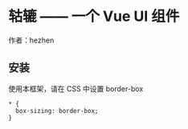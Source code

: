 # 轱辘 —— 一个 Vue UI 组件



作者：hezhen

##  安装

使用本框架，请在 CSS 中设置 border-box
```
* {
  box-sizing: border-box;
}
```